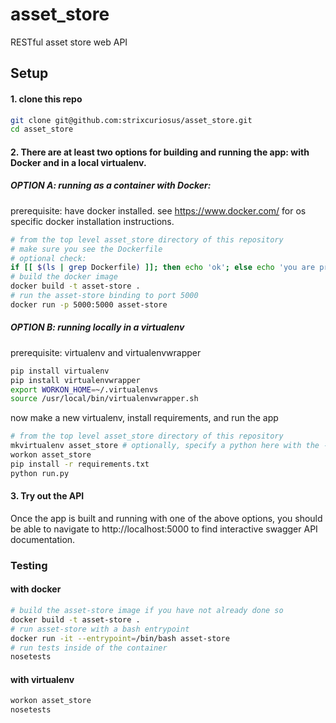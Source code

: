 # asset_store
RESTful asset store web API

## Setup
#### 1. clone this repo
```bash
git clone git@github.com:strixcuriosus/asset_store.git
cd asset_store
```
#### 2. There are at least two options for building and running the app: with Docker and in a local virtualenv.

##### OPTION A: running as a container with Docker:
prerequisite: have docker installed.
see https://www.docker.com/ for os specific docker installation instructions.
```bash
# from the top level asset_store directory of this repository
# make sure you see the Dockerfile
# optional check:
if [[ $(ls | grep Dockerfile) ]]; then echo 'ok'; else echo 'you are probably in the wrong directory. look for the Dockerfile'; fi
# build the docker image
docker build -t asset-store .
# run the asset-store binding to port 5000
docker run -p 5000:5000 asset-store
```

##### OPTION B: running locally in a virtualenv
prerequisite: virtualenv and virtualenvwrapper
```bash
pip install virtualenv
pip install virtualenvwrapper
export WORKON_HOME=~/.virtualenvs
source /usr/local/bin/virtualenvwrapper.sh
```
now make a new virtualenv, install requirements, and run the app
```bash
# from the top level asset_store directory of this repository
mkvirtualenv asset_store # optionally, specify a python here with the -p flag
workon asset_store
pip install -r requirements.txt
python run.py
```

#### 3. Try out the API
Once the app is built and running with one of the above options, you should be able to navigate to http://localhost:5000 to find interactive swagger API documentation.

### Testing
#### with docker
```bash
# build the asset-store image if you have not already done so
docker build -t asset-store .
# run asset-store with a bash entrypoint
docker run -it --entrypoint=/bin/bash asset-store
# run tests inside of the container
nosetests
```

#### with virtualenv
```bash
workon asset_store
nosetests
```
